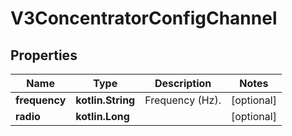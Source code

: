 
# V3ConcentratorConfigChannel

## Properties
Name | Type | Description | Notes
------------ | ------------- | ------------- | -------------
**frequency** | **kotlin.String** | Frequency (Hz). |  [optional]
**radio** | **kotlin.Long** |  |  [optional]




